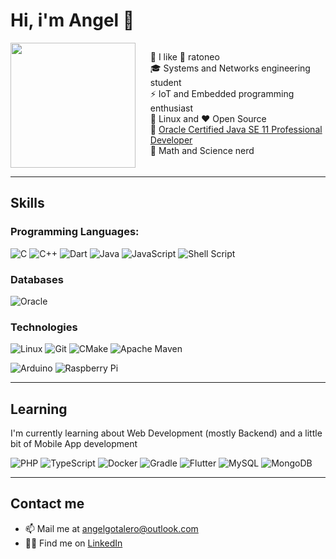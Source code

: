 <!-- Styles -->
<style>
	.brief { display: flex; }
	.brief li { list-style-type: none; }
</style>

# Hi, i'm Angel 👋

<div class="brief">
	<!-- Animated GIF -->
	<img width = 200vh class="animation" src="https://media.giphy.com/media/6mmchNhidG5NlGRj6p/giphy.gif"/>
	<!-- Brief description -->
	<ul>
		<li>🐁 I like 🐀 ratoneo</li>
		<li>🎓 Systems and Networks engineering student</li>
		<li>⚡ IoT and Embedded programming enthusiast</li>
		<li>🐧 Linux and ❤️ Open Source</li>
		<li>📔 <a href="https://catalog-education.oracle.com/pls/certview/sharebadge?id=137A88C45375CDCE9367710DA0AED18567DE9B13A0DF9809B68C77F306520E92">Oracle Certified Java SE 11 Professional Developer</a></li>
		<li>🧪 Math and Science nerd</li>
	</ul>
</div>

<!-- Badges come from (https://github.com/Ileriayo/markdown-badges) -->
<hr/>

## Skills


### Programming Languages:
![C](https://img.shields.io/badge/c-%2300599C.svg?style=for-the-badge&logo=c&logoColor=white)
![C++](https://img.shields.io/badge/c++-%2300599C.svg?style=for-the-badge&logo=c%2B%2B&logoColor=white)
![Dart](https://img.shields.io/badge/dart-%230175C2.svg?style=for-the-badge&logo=dart&logoColor=white)
![Java](https://img.shields.io/badge/java-%23ED8B00.svg?style=for-the-badge&logo=java&logoColor=white)
![JavaScript](https://img.shields.io/badge/javascript-%23F7DF1E.svg?style=for-the-badge&logo=javascript&logoColor=%23323330)
![Shell Script](https://img.shields.io/badge/shell_script-%23121011.svg?style=for-the-badge&logo=gnu-bash&logoColor=white)

### Databases
![Oracle](https://img.shields.io/badge/Oracle-F80000?style=for-the-badge&logo=oracle&logoColor=white)

### Technologies
![Linux](https://img.shields.io/badge/Linux-FCC624?style=for-the-badge&logo=linux&logoColor=black)
![Git](https://img.shields.io/badge/git-%23F05033.svg?style=for-the-badge&logo=git&logoColor=white)
![CMake](https://img.shields.io/badge/CMake-%23008FBA.svg?style=for-the-badge&logo=cmake&logoColor=white)
![Apache Maven](https://img.shields.io/badge/Apache%20Maven-C71A36?style=for-the-badge&logo=Apache%20Maven&logoColor=white)

![Arduino](https://img.shields.io/badge/-Arduino-00979D?style=for-the-badge&logo=Arduino&logoColor=white)
![Raspberry Pi](https://img.shields.io/badge/-RaspberryPi-C51A4A?style=for-the-badge&logo=Raspberry-Pi)


<!-- Currently learning footer -->
<hr/>

## Learning
I'm currently learning about Web Development (mostly Backend) and a little bit of Mobile App development

![PHP](https://img.shields.io/badge/php-%23777BB4.svg?style=for-the-badge&logo=php&logoColor=white)
![TypeScript](https://img.shields.io/badge/typescript-%23007ACC.svg?style=for-the-badge&logo=typescript&logoColor=white)
![Docker](https://img.shields.io/badge/docker-%230db7ed.svg?style=for-the-badge&logo=docker&logoColor=white)
![Gradle](https://img.shields.io/badge/Gradle-02303A.svg?style=for-the-badge&logo=Gradle&logoColor=white)
![Flutter](https://img.shields.io/badge/Flutter-%2302569B.svg?style=for-the-badge&logo=Flutter&logoColor=white)
![MySQL](https://img.shields.io/badge/mysql-%2300f.svg?style=for-the-badge&logo=mysql&logoColor=white)
![MongoDB](https://img.shields.io/badge/MongoDB-%234ea94b.svg?style=for-the-badge&logo=mongodb&logoColor=white)


<!-- Contact me footer -->
<hr/>

## Contact me
- 📫 Mail me at angelgotalero@outlook.com
- 🧑‍💻 Find me on [LinkedIn](https://www.linkedin.com/in/taleroangel)